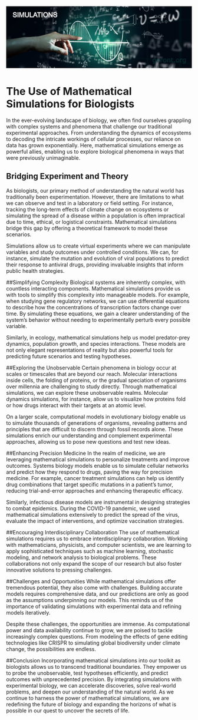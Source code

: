 <h1>
  <picture>
    <source media="(prefers-color-scheme: dark)" srcset="https://github.com/Govind-Prakash/Govind-Prakash/blob/main/Images/Mathematical%20Simulations.jpg">
    <img alt="nf-core/myfirstpipeline" src="https://github.com/Govind-Prakash/Govind-Prakash/blob/main/Images/Mathematical%20Simulations.jpg">
  </picture>
</h1>

# The Use of Mathematical Simulations for Biologists

In the ever-evolving landscape of biology, we often find ourselves grappling with complex systems and phenomena that challenge our traditional experimental approaches. From understanding the dynamics of ecosystems to decoding the intricate workings of cellular processes, our reliance on data has grown exponentially. Here, mathematical simulations emerge as powerful allies, enabling us to explore biological phenomena in ways that were previously unimaginable.

## Bridging Experiment and Theory
As biologists, our primary method of understanding the natural world has traditionally been experimentation. However, there are limitations to what we can observe and test in a laboratory or field setting. For instance, tracking the long-term effects of climate change on ecosystems or simulating the spread of a disease within a population is often impractical due to time, ethical, or logistical constraints. Mathematical simulations bridge this gap by offering a theoretical framework to model these scenarios.

Simulations allow us to create virtual experiments where we can manipulate variables and study outcomes under controlled conditions. We can, for instance, simulate the mutation and evolution of viral populations to predict their response to antiviral drugs, providing invaluable insights that inform public health strategies.

##Simplifying Complexity
Biological systems are inherently complex, with countless interacting components. Mathematical simulations provide us with tools to simplify this complexity into manageable models. For example, when studying gene regulatory networks, we can use differential equations to describe how the concentrations of transcription factors change over time. By simulating these equations, we gain a clearer understanding of the system’s behavior without needing to experimentally perturb every possible variable.

Similarly, in ecology, mathematical simulations help us model predator-prey dynamics, population growth, and species interactions. These models are not only elegant representations of reality but also powerful tools for predicting future scenarios and testing hypotheses.

##Exploring the Unobservable
Certain phenomena in biology occur at scales or timescales that are beyond our reach. Molecular interactions inside cells, the folding of proteins, or the gradual speciation of organisms over millennia are challenging to study directly. Through mathematical simulations, we can explore these unobservable realms. Molecular dynamics simulations, for instance, allow us to visualize how proteins fold or how drugs interact with their targets at an atomic level.

On a larger scale, computational models in evolutionary biology enable us to simulate thousands of generations of organisms, revealing patterns and principles that are difficult to discern through fossil records alone. These simulations enrich our understanding and complement experimental approaches, allowing us to pose new questions and test new ideas.

##Enhancing Precision Medicine
In the realm of medicine, we are leveraging mathematical simulations to personalize treatments and improve outcomes. Systems biology models enable us to simulate cellular networks and predict how they respond to drugs, paving the way for precision medicine. For example, cancer treatment simulations can help us identify drug combinations that target specific mutations in a patient’s tumor, reducing trial-and-error approaches and enhancing therapeutic efficacy.

Similarly, infectious disease models are instrumental in designing strategies to combat epidemics. During the COVID-19 pandemic, we used mathematical simulations extensively to predict the spread of the virus, evaluate the impact of interventions, and optimize vaccination strategies.

##Encouraging Interdisciplinary Collaboration
The use of mathematical simulations requires us to embrace interdisciplinary collaboration. Working with mathematicians, physicists, and computer scientists, we are learning to apply sophisticated techniques such as machine learning, stochastic modeling, and network analysis to biological problems. These collaborations not only expand the scope of our research but also foster innovative solutions to pressing challenges.

##Challenges and Opportunities
While mathematical simulations offer tremendous potential, they also come with challenges. Building accurate models requires comprehensive data, and our predictions are only as good as the assumptions underpinning our models. This reminds us of the importance of validating simulations with experimental data and refining models iteratively.

Despite these challenges, the opportunities are immense. As computational power and data availability continue to grow, we are poised to tackle increasingly complex questions. From modeling the effects of gene editing technologies like CRISPR to simulating global biodiversity under climate change, the possibilities are endless.

##Conclusion
Incorporating mathematical simulations into our toolkit as biologists allows us to transcend traditional boundaries. They empower us to probe the unobservable, test hypotheses efficiently, and predict outcomes with unprecedented precision. By integrating simulations with experimental biology, we can accelerate discoveries, solve real-world problems, and deepen our understanding of the natural world. As we continue to harness the power of mathematical simulations, we are redefining the future of biology and expanding the horizons of what is possible in our quest to uncover the secrets of life.

